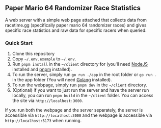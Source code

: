 ## Paper Mario 64 Randomizer Race Statistics

A web server with a simple web page attached that collects data from racetime.gg (specifically paper mario 64 randomizer races) and gives specific race statistics and raw data for specific racers when queried.

### Quick Start

1. Clone this repository
2. Copy `~/.env.example` to `~/.env`.
3. Run `pnpm install` in the `~/client` directory for (you'll need [NodeJS](https://nodejs.org/en/download) installed and [pnpm](https://pnpm.io/installation) installed).
4. To run the server, simply run `go run ./app` in the root folder or `go run .` in the app folder (You will need [Golang](https://go.dev/doc/install) installed).
5. To run the webpage, simply run `pnpm dev` in the `~/client` directory.
6. (Optional) If you want to just run the server and have the server run locally, you can run `pnpm build` in the `~/client` folder. You can access the site via `http://localhost:3000`.

If you run both the webpage and the server separately, the server is accessible via `http://localhost:3000` and the webpage is accessible via `http://localhost:5173` when running.
